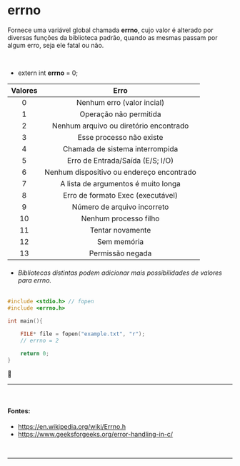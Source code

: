 # errno
Fornece uma variável global chamada **errno**, cujo valor é alterado por diversas funções da biblioteca padrão, quando as mesmas passam por algum erro, seja ele fatal ou não.

<br>

* extern int **errno** = 0;
	
| Valores | Erro								      |
| :-:     | :-:       							      |
| 0       | Nenhum erro (valor incial)    		      |
| 1       | Operação não permitida        		      |
| 2       | Nenhum arquivo ou diretório encontrado    |
| 3       | Esse processo não existe        	      |
| 4       | Chamada de sistema interrompida           |
| 5       | Erro de Entrada/Saída (E/S; I/O)          |
| 6       | Nenhum dispositivo ou endereço encontrado |
| 7       | A lista de argumentos é muito longa       |
| 8       | Erro de formato Exec (executável)	      |
| 9       | Número de arquivo incorreto               |
| 10      | Nenhum processo filho        		      |
| 11      | Tentar novamente        			      |
| 12      | Sem memória        					      |
| 13      | Permissão negada        			      |

* ###### Bibliotecas distintas podem adicionar mais possibilidades de valores para *errno*.

``` c
#include <stdio.h> // fopen
#include <errno.h>

int main(){

	FILE* file = fopen("example.txt", "r");
	// errno = 2
	
	return 0;
}

```

<br>

-----
<br>

#### Fontes:
* https://en.wikipedia.org/wiki/Errno.h
* https://www.geeksforgeeks.org/error-handling-in-c/

<br>

-----
